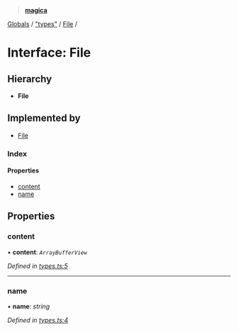 > **[magica](../README.md)**

[Globals](../README.md) / ["types"](../modules/_types_.md) / [File](_types_.file.md) /

# Interface: File

## Hierarchy

* **File**

## Implemented by

* [File](../classes/_file_.file.md)

### Index

#### Properties

* [content](_types_.file.md#content)
* [name](_types_.file.md#name)

## Properties

###  content

• **content**: *`ArrayBufferView`*

*Defined in [types.ts:5](https://github.com/cancerberoSgx/magica/blob/cdb8012/src/types.ts#L5)*

___

###  name

• **name**: *string*

*Defined in [types.ts:4](https://github.com/cancerberoSgx/magica/blob/cdb8012/src/types.ts#L4)*